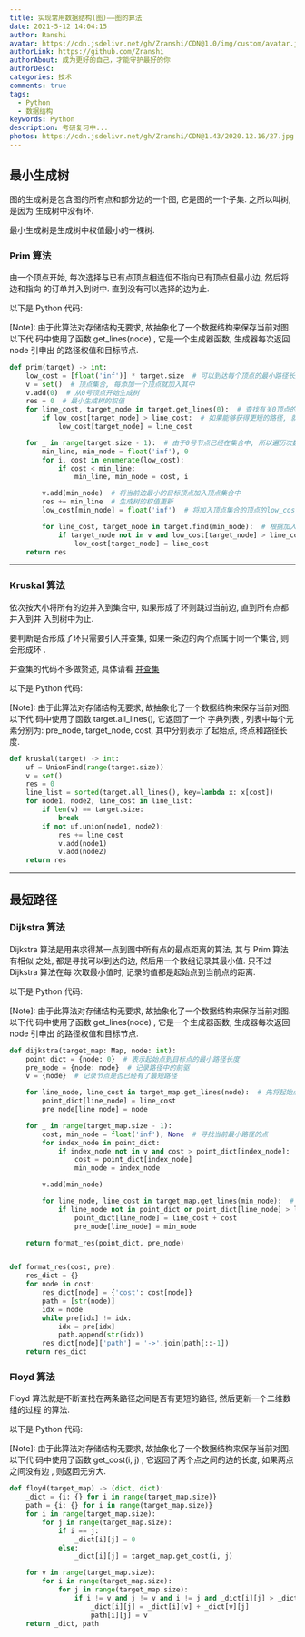 ```yaml
---
title: 实现常用数据结构(图)——图的算法
date: 2021-5-12 14:04:15
author: Ranshi
avatar: https://cdn.jsdelivr.net/gh/Zranshi/CDN@1.0/img/custom/avatar.jpg
authorLink: https://github.com/Zranshi
authorAbout: 成为更好的自己，才能守护最好的你
authorDesc:
categories: 技术
comments: true
tags:
  - Python
  - 数据结构
keywords: Python
description: 考研复习中...
photos: https://cdn.jsdelivr.net/gh/Zranshi/CDN@1.43/2020.12.16/27.jpg
---
```


## 最小生成树

图的生成树是包含图的所有点和部分边的一个图, 它是图的一个子集. 之所以叫树, 是因为
生成树中没有环.

最小生成树是生成树中权值最小的一棵树.

### Prim 算法

由一个顶点开始, 每次选择与已有点顶点相连但不指向已有顶点但最小边, 然后将边和指向
的订单并入到树中. 直到没有可以选择的边为止.

以下是 Python 代码:

[Note]: 由于此算法对存储结构无要求, 故抽象化了一个数据结构来保存当前对图. 以下代
码中使用了函数 get_lines(node) , 它是一个生成器函数, 生成器每次返回 node 引申出
的路径权值和目标节点.

```Python
def prim(target) -> int:
    low_cost = [float('inf')] * target.size  # 可以到达每个顶点的最小路径长度, 初始为无穷大
    v = set()  # 顶点集合, 每添加一个顶点就加入其中
    v.add(0)  # 从0号顶点开始生成树
    res = 0  # 最小生成树的权值
    for line_cost, target_node in target.get_lines(0):  # 查找有关0顶点的所有边, 获得路径长度和目标节点
        if low_cost[target_node] > line_cost:  # 如果能够获得更短的路径, 就更新 low_cost
            low_cost[target_node] = line_cost

    for _ in range(target.size - 1):  # 由于0号节点已经在集合中, 所以遍历次数少一次
        min_line, min_node = float('inf'), 0
        for i, cost in enumerate(low_cost):
            if cost < min_line:
                min_line, min_node = cost, i

        v.add(min_node)  # 将当前边最小的目标顶点加入顶点集合中
        res += min_line  # 生成树的权值更新
        low_cost[min_node] = float('inf')  # 将加入顶点集合的顶点的low_cost更新为无穷大

        for line_cost, target_node in target.find(min_node):  # 根据加入的顶点有关的边更新low_cost
            if target_node not in v and low_cost[target_node] > line_cost:
                low_cost[target_node] = line_cost
    return res
```

---

### Kruskal 算法

依次按大小将所有的边并入到集合中, 如果形成了环则跳过当前边, 直到所有点都并入到并
入到树中为止.

要判断是否形成了环只需要引入并查集, 如果一条边的两个点属于同一个集合, 则会形成环
.

并查集的代码不多做赘述, 具体请看 [并查集](‘’)

以下是 Python 代码:

[Note]: 由于此算法对存储结构无要求, 故抽象化了一个数据结构来保存当前对图. 以下代
码中使用了函数 target.all_lines(), 它返回了一个 字典列表 , 列表中每个元素分别为:
pre_node, target_node, cost, 其中分别表示了起始点, 终点和路径长度.

```Python
def kruskal(target) -> int:
    uf = UnionFind(range(target.size))
    v = set()
    res = 0
    line_list = sorted(target.all_lines(), key=lambda x: x[cost])
    for node1, node2, line_cost in line_list:
        if len(v) == target.size:
            break
        if not uf.union(node1, node2):
            res += line_cost
            v.add(node1)
            v.add(node2)
    return res
```

---

## 最短路径

### Dijkstra 算法

Dijkstra 算法是用来求得某一点到图中所有点的最点距离的算法, 其与 Prim 算法有相似
之处, 都是寻找可以到达的边, 然后用一个数组记录其最小值. 只不过 Dijkstra 算法在每
次取最小值时, 记录的值都是起始点到当前点的距离.

以下是 Python 代码:

[Note]: 由于此算法对存储结构无要求, 故抽象化了一个数据结构来保存当前对图. 以下代
码中使用了函数 get_lines(node) , 它是一个生成器函数, 生成器每次返回 node 引申出
的路径权值和目标节点.

```Python
def dijkstra(target_map: Map, node: int):
    point_dict = {node: 0}  # 表示起始点到目标点的最小路径长度
    pre_node = {node: node}  # 记录路径中的前驱
    v = {node}  # 记录节点是否已经有了最短路径

    for line_node, line_cost in target_map.get_lines(node):  # 先将起始点能直接遍历到的点记入dict中
        point_dict[line_node] = line_cost
        pre_node[line_node] = node

    for _ in range(target_map.size - 1):
        cost, min_node = float('inf'), None  # 寻找当前最小路径的点
        for index_node in point_dict:
            if index_node not in v and cost > point_dict[index_node]:
                cost = point_dict[index_node]
                min_node = index_node

        v.add(min_node)

        for line_node, line_cost in target_map.get_lines(min_node):  # 更新dict
            if line_node not in point_dict or point_dict[line_node] > line_cost + cost:
                point_dict[line_node] = line_cost + cost
                pre_node[line_node] = min_node

    return format_res(point_dict, pre_node)


def format_res(cost, pre):
    res_dict = {}
    for node in cost:
        res_dict[node] = {'cost': cost[node]}
        path = [str(node)]
        idx = node
        while pre[idx] != idx:
            idx = pre[idx]
            path.append(str(idx))
        res_dict[node]['path'] = '->'.join(path[::-1])
    return res_dict
```

### Floyd 算法

Floyd 算法就是不断查找在两条路径之间是否有更短的路径, 然后更新一个二维数组的过程
的算法.

以下是 Python 代码:

[Note]: 由于此算法对存储结构无要求, 故抽象化了一个数据结构来保存当前对图. 以下代
码中使用了函数 get_cost(i, j) , 它返回了两个点之间的边的长度, 如果两点之间没有边
, 则返回无穷大.

```Python
def floyd(target_map) -> (dict, dict):
    _dict = {i: {} for i in range(target_map.size)}
    path = {i: {} for i in range(target_map.size)}
    for i in range(target_map.size):
        for j in range(target_map.size):
            if i == j:
                _dict[i][j] = 0
            else:
                _dict[i][j] = target_map.get_cost(i, j)

    for v in range(target_map.size):
        for i in range(target_map.size):
            for j in range(target_map.size):
                if i != v and j != v and i != j and _dict[i][j] > _dict[i][v] + _dict[v][j]:
                    _dict[i][j] = _dict[i][v] + _dict[v][j]
                    path[i][j] = v
    return _dict, path
```
